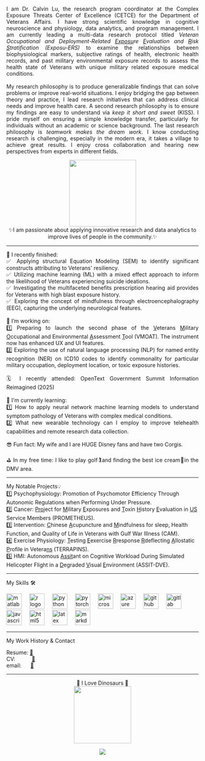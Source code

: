 <p align="justify">
I am Dr. Calvin Lu, the research program coordinator at the Complex Exposure Threats Center of Excellence (CETCE) for the Department of Veterans Affairs. I have strong scientific knowledge in cognitive neuroscience and physiology, data analytics, and program management. I am currently leading a multi-data research protocol titled <i>Veteran Occupational and Deployment-Related <ins>Exposu</ins>re <ins>E</ins>valuation and <ins>R</ins>isk <ins>S</ins>tratification (Exposu-ERS)</i> to examine the relationships between biophysiological markers, subjective ratings of health, electronic health records, and past military environmental exposure records to assess the health state of Veterans with unique military related exposure medical conditions. <br>  
<br>
My research philosophy is to produce generalizable findings that can solve problems or improve real-world situations. I enjoy bridging the gap between theory and practice, I lead research initiatives that can address clinical needs and improve health care. A second research philosophy is to ensure my findings are easy to understand via <i>keep it short and sweet</i> (KISS). I pride myself on ensuring a simple knowledge transfer, particularly for individuals without an academic or science background. The last research philosophy is <i>teamwork makes the dream work</i>. I know conducting research is challenging, especially in the modern era, it takes a village to achieve great results. I enjoy cross collaboration and hearing new perspectives from experts in different fields. <br> 

<p align="center">
<img align="center" height="175" src="https://rapunzelscrafts.wordpress.com/wp-content/uploads/2014/09/figment.jpg"/> 
<br>
✨I am passionate about applying innovative research and data analytics to improve lives of people in the community.✨ 
<hr>

<p align="justify">
🧠 I recently finished:<br>
✅ Applying structural Equation Modeling (SEM) to identify significant constructs attributing to Veterans' resiliency. <br>
✅ Utilizing machine learning (ML) with a mixed effect approach to inform the likelihood of Veterans experiencing suicide ideations. <br>
✅ Investigating the multifaceted benefits prescription hearing aid provides for Veterans with high blast exposure history.  <br>
✅ Exploring the concept of mindfulness through electroencephalography (EEG), capturing the underlying neurological features. <br>
<br>
🚀 I’m working on: <br>
1️⃣ Preparing to launch the second phase of the <ins>V</ins>eterans <ins>M</ins>ilitary <ins>O</ins>ccupational and Environmental <ins>A</ins>ssessment <ins>T</ins>ool (VMOAT). The instrument now has enhanced UX and UI features. <br>
2️⃣ Exploring the use of natural language processing (NLP) for named entity recognition (NER) on ICD10 codes to identify commonality for particular military occupation, deployment location, or toxic exposure histories. <br>
<br>
🗓️ I recently attended: OpenText Government Summit Information Reimagined (2025) <br>
<br>
💭 I'm currently learning: <br>
1️⃣ How to apply neural network machine learning models to understand symptom pathology of Veterans with complex medical conditions. <br>
2️⃣ What new wearable technology can I employ to improve telehealth capabilities and remote research data collection. <br>
<br>
😎 Fun fact: My wife and I are HUGE Disney fans and have two Corgis. <br>
<br>
⛳ In my free time: I like to play golf🏌and finding the best ice cream🍦in the DMV area. <br>
<hr>

<p align="left">
My Notable Projects💡<br> 
1️⃣ Psychophysiology: Promotion of Psychomotor Efficiency Through Autonomic Regulations when Performing Under Pressure. <br>
2️⃣ Cancer: <ins>Pro</ins>ject for <ins>M</ins>ilitary <ins>E</ins>xposures and <ins>T</ins>oxin <ins>H</ins>istory <ins>E</ins>valuation in <ins>US</ins> Service Members (PROMETHEUS). <br>
3️⃣ Intervention: <ins>C</ins>hinese <ins>A</ins>cupuncture and <ins>M</ins>indfulness for sleep, Health Function, and Quality of Life in Veterans with Gulf War Illness (CAM). <br>
4️⃣ Exercise Physiology: <ins>T</ins>esting <ins>E</ins>exercise <ins>R</ins>response <ins>R</ins>deflecting <ins>A</ins>llostatic <ins>P</ins>rofile in Vetera<ins>ns</ins> (TERRAPINS). <br>
5️⃣ HMI: Autonomous <ins>Assit</ins>ant on Cognitive Workload During Simulated Helicopter Flight in a <ins>D</ins>egraded <ins>V</ins>isual <ins>E</ins>nvironment (ASSIT-DVE). <br>
<hr>
<p align="left">My Skills 🛠</p>
<div align="left">
    <img src="https://skillicons.dev/icons?i=matlab" height="40" alt="matlab logo"  />
  <img width="12" />
  <img src="https://img.shields.io/badge/R-276DC3?logo=r&logoColor=white&style=for-the-badge" height="40" alt="r logo"  />
  <img width="12" />
  <img src="https://img.shields.io/badge/Python-3776AB?logo=python&logoColor=white&style=for-the-badge" height="40" alt="python logo"  />
  <img width="12" />
  <img src="https://img.shields.io/badge/PyTorch-EE4C2C?logo=pytorch&logoColor=white&style=for-the-badge" height="40" alt="pytorch logo"  />
  <img width="12" />
  <img src="https://img.shields.io/badge/Microsoft SQL Server-CC2927?logo=microsoftsqlserver&logoColor=white&style=for-the-badge" height="40" alt="microsoftsqlserver logo"  />
  <img width="12" />
  <img src="https://img.shields.io/badge/Microsoft Azure-0078D4?logo=microsoftazure&logoColor=white&style=for-the-badge" height="40" alt="azure logo"  />
  <img width="12" />
  <img src="https://img.shields.io/badge/GitHub-181717?logo=github&logoColor=white&style=for-the-badge" height="40" alt="github logo"  />
  <img width="12" />
  <img src="https://img.shields.io/badge/GitLab-FC6D26?logo=gitlab&logoColor=black&style=for-the-badge" height="40" alt="gitlab logo"  />
  <img width="12" />
  <img src="https://img.shields.io/badge/JavaScript-F7DF1E?logo=javascript&logoColor=black&style=for-the-badge" height="40" alt="javascript logo"  />
  <img width="12" />
  <img src="https://img.shields.io/badge/HTML5-E34F26?logo=html5&logoColor=white&style=for-the-badge" height="40" alt="html5 logo"  />
  <img width="12" />
  <img src="https://img.shields.io/badge/LaTeX-008080?logo=latex&logoColor=white&style=for-the-badge" height="40" alt="latex logo"  />
  <img width="12" />
  <img src="https://img.shields.io/badge/Markdown-000000?logo=markdown&logoColor=white&style=for-the-badge" height="40" alt="markdown logo"  />
  <img width="12" />
</div>
<hr> 
<p align="justify">My Work History & Contact </p>

Resume: [📄](https://drive.google.com/file/d/146sUNwxtiTswX-VjBe7MyYKPzmmncgC_/view?usp=drive_link) <br>
CV: $~~~~~~~~~$ [📑](https://drive.google.com/file/d/1yba6Utbz-Nh60Z7Cs_Ra09VDN_ioidng/view?usp=drive_link) <br>
email: $~~~~$ [📧](mailto:lu.calvin91@gmail.com)
<hr>
<p align="center">
🦖 I Love Dinosaurs 🦕<br>
  <img height="150" src="https://storage.googleapis.com/gweb-uniblog-publish-prod/original_images/Dino_non-birthday_version.gif"/>

<div align="center">
  <img src="https://profile-counter.glitch.me/lucalvin91/count.svg?"  />
</div>

